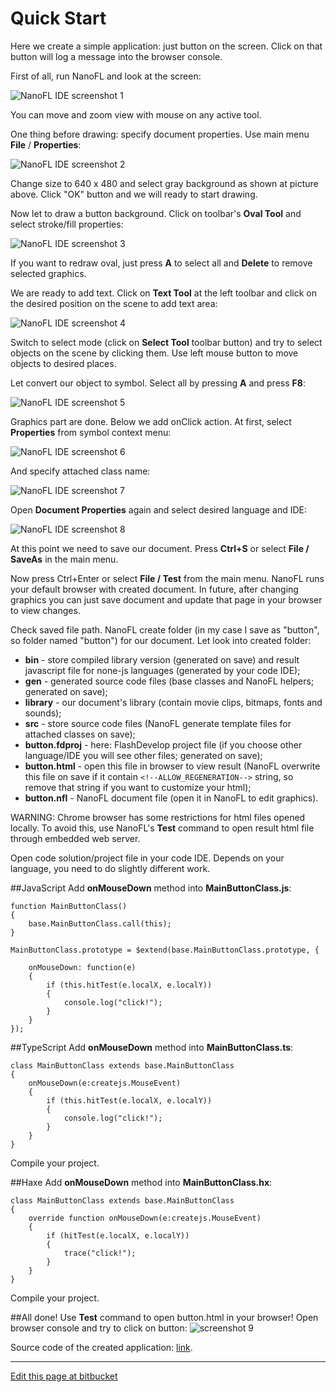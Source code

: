 # Quick Start

Here we create a simple application: just button on the screen.
Click on that button will log a message into the browser console.

First of all, run NanoFL and look at the screen:
	
![NanoFL IDE screenshot 1](screen1.png)

You can move and zoom view with mouse on any active tool.

One thing before drawing: specify document properties. Use main menu **File** / **Properties**:
	
![NanoFL IDE screenshot 2](screen2.png)

Change size to 640 x 480 and select gray background as shown at picture above. Click "OK" button and we will ready to start drawing.

Now let to draw a button background. Click on toolbar's **Oval Tool** and select stroke/fill properties:

![NanoFL IDE screenshot 3](screen3.png)

If you want to redraw oval, just press **A** to select all and **Delete** to remove selected graphics.

We are ready to add text. Click on **Text Tool** at the left toolbar and click on the desired position on the scene to add text area:

![NanoFL IDE screenshot 4](screen4.png)

Switch to select mode (click on **Select Tool** toolbar button) and try to select objects on the scene by clicking them.
Use left mouse button to move objects to desired places.

Let convert our object to symbol. Select all by pressing **A** and press **F8**:

![NanoFL IDE screenshot 5](screen5.png)

Graphics part are done. Below we add onClick action. At first, select **Properties** from symbol context menu:

![NanoFL IDE screenshot 6](screen6.png)

And specify attached class name:

![NanoFL IDE screenshot 7](screen7.png)

Open **Document Properties** again and select desired language and IDE:

![NanoFL IDE screenshot 8](screen8.png)

At this point we need to save our document. Press **Ctrl+S** or select **File / SaveAs** in the main menu.

Now press Ctrl+Enter or select **File / Test** from the main menu. NanoFL runs your default browser with created document.
In future, after changing graphics you can just save document and update that page in your browser to view changes.

Check saved file path. NanoFL create folder (in my case I save as "button", so folder named "button") for our document.
Let look into created folder:
	
* **bin** - store compiled library version (generated on save) and result javascript file for none-js languages (generated by your code IDE);
* **gen** - generated source code files (base classes and NanoFL helpers; generated on save);
* **library** - our document's library (contain movie clips, bitmaps, fonts and sounds);
* **src** - store source code files (NanoFL generate template files for attached classes on save);
* **button.fdproj** - here: FlashDevelop project file (if you choose other language/IDE you will see other files; generated on save);
* **button.html** - open this file in browser to view result (NanoFL overwrite this file on save if it contain <nobr>`<!--ALLOW_REGENERATION-->`</nobr> string, so remove that string if you want to customize your html);
* **button.nfl** - NanoFL document file (open it in NanoFL to edit graphics).

WARNING: Chrome browser has some restrictions for html files opened locally.
To avoid this, use NanoFL's **Test** command to open result html file through embedded web server.

Open code solution/project file in your code IDE. Depends on your language, you need to do slightly different work.
	

##JavaScript
Add **onMouseDown** method into **MainButtonClass.js**:
```
function MainButtonClass()
{
	base.MainButtonClass.call(this);
}

MainButtonClass.prototype = $extend(base.MainButtonClass.prototype, {
	
	onMouseDown: function(e)
	{
		if (this.hitTest(e.localX, e.localY))
		{
			console.log("click!");
		}
	}
});
```


##TypeScript
Add **onMouseDown** method into **MainButtonClass.ts**:
```
class MainButtonClass extends base.MainButtonClass
{
	onMouseDown(e:createjs.MouseEvent)
	{
		if (this.hitTest(e.localX, e.localY))
		{
			console.log("click!");
		}
	}
}
```
Compile your project.


##Haxe
Add **onMouseDown** method into **MainButtonClass.hx**:
```
class MainButtonClass extends base.MainButtonClass
{
	override function onMouseDown(e:createjs.MouseEvent)
	{
		if (hitTest(e.localX, e.localY))
		{
			trace("click!");
		}
	}
}
```
Compile your project.

##All done!
Use **Test** command to open button.html in your browser!
Open browser console and try to click on button:
![screenshot 9](screen9.png)

Source code of the created application: [link](https://bitbucket.org/nanofl/examples/src/default/button/).

----------------------------------------------------------------------------------------------------

<a href="https://bitbucket.org/nanofl/site/src/default/docs/quick_start/index.md" target="_blank">Edit this page at bitbucket</a>